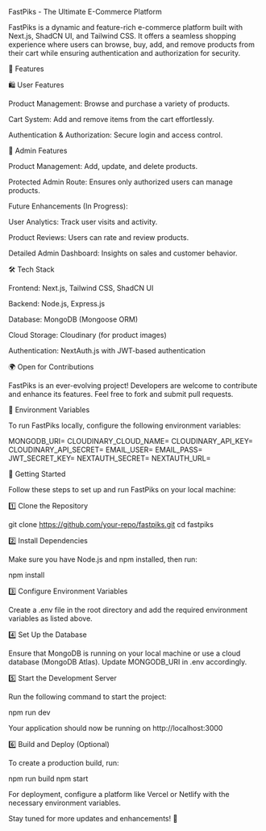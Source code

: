 FastPiks - The Ultimate E-Commerce Platform

FastPiks is a dynamic and feature-rich e-commerce platform built with Next.js, ShadCN UI, and Tailwind CSS. It offers a seamless shopping experience where users can browse, buy, add, and remove products from their cart while ensuring authentication and authorization for security.

🚀 Features

🛍️ User Features

Product Management: Browse and purchase a variety of products.

Cart System: Add and remove items from the cart effortlessly.

Authentication & Authorization: Secure login and access control.

🔐 Admin Features

Product Management: Add, update, and delete products.

Protected Admin Route: Ensures only authorized users can manage products.

Future Enhancements (In Progress):

User Analytics: Track user visits and activity.

Product Reviews: Users can rate and review products.

Detailed Admin Dashboard: Insights on sales and customer behavior.

🛠️ Tech Stack

Frontend: Next.js, Tailwind CSS, ShadCN UI

Backend: Node.js, Express.js

Database: MongoDB (Mongoose ORM)

Cloud Storage: Cloudinary (for product images)

Authentication: NextAuth.js with JWT-based authentication

🌍 Open for Contributions

FastPiks is an ever-evolving project! Developers are welcome to contribute and enhance its features. Feel free to fork and submit pull requests.

📌 Environment Variables

To run FastPiks locally, configure the following environment variables:

MONGODB_URI=
CLOUDINARY_CLOUD_NAME=
CLOUDINARY_API_KEY=
CLOUDINARY_API_SECRET=
EMAIL_USER=
EMAIL_PASS=
JWT_SECRET_KEY=
NEXTAUTH_SECRET=
NEXTAUTH_URL=

🏁 Getting Started

Follow these steps to set up and run FastPiks on your local machine:

1️⃣ Clone the Repository

git clone https://github.com/your-repo/fastpiks.git
cd fastpiks

2️⃣ Install Dependencies

Make sure you have Node.js and npm installed, then run:

npm install

3️⃣ Configure Environment Variables

Create a .env file in the root directory and add the required environment variables as listed above.

4️⃣ Set Up the Database

Ensure that MongoDB is running on your local machine or use a cloud database (MongoDB Atlas). Update MONGODB_URI in .env accordingly.

5️⃣ Start the Development Server

Run the following command to start the project:

npm run dev

Your application should now be running on http://localhost:3000

6️⃣ Build and Deploy (Optional)

To create a production build, run:

npm run build
npm start

For deployment, configure a platform like Vercel or Netlify with the necessary environment variables.

Stay tuned for more updates and enhancements! 🚀
